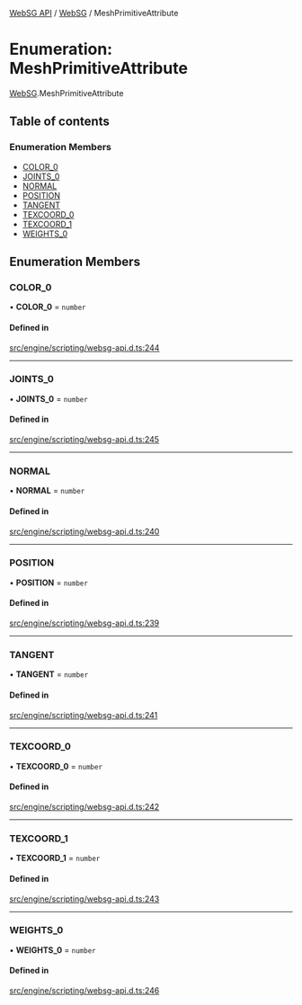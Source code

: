 [WebSG API](../README.md) / [WebSG](../modules/WebSG.md) / MeshPrimitiveAttribute

# Enumeration: MeshPrimitiveAttribute

[WebSG](../modules/WebSG.md).MeshPrimitiveAttribute

## Table of contents

### Enumeration Members

- [COLOR\_0](WebSG.MeshPrimitiveAttribute.md#color_0)
- [JOINTS\_0](WebSG.MeshPrimitiveAttribute.md#joints_0)
- [NORMAL](WebSG.MeshPrimitiveAttribute.md#normal)
- [POSITION](WebSG.MeshPrimitiveAttribute.md#position)
- [TANGENT](WebSG.MeshPrimitiveAttribute.md#tangent)
- [TEXCOORD\_0](WebSG.MeshPrimitiveAttribute.md#texcoord_0)
- [TEXCOORD\_1](WebSG.MeshPrimitiveAttribute.md#texcoord_1)
- [WEIGHTS\_0](WebSG.MeshPrimitiveAttribute.md#weights_0)

## Enumeration Members

### COLOR\_0

• **COLOR\_0** = `number`

#### Defined in

[src/engine/scripting/websg-api.d.ts:244](https://github.com/thirdroom/thirdroom/blob/fe402010/src/engine/scripting/websg-api.d.ts#L244)

___

### JOINTS\_0

• **JOINTS\_0** = `number`

#### Defined in

[src/engine/scripting/websg-api.d.ts:245](https://github.com/thirdroom/thirdroom/blob/fe402010/src/engine/scripting/websg-api.d.ts#L245)

___

### NORMAL

• **NORMAL** = `number`

#### Defined in

[src/engine/scripting/websg-api.d.ts:240](https://github.com/thirdroom/thirdroom/blob/fe402010/src/engine/scripting/websg-api.d.ts#L240)

___

### POSITION

• **POSITION** = `number`

#### Defined in

[src/engine/scripting/websg-api.d.ts:239](https://github.com/thirdroom/thirdroom/blob/fe402010/src/engine/scripting/websg-api.d.ts#L239)

___

### TANGENT

• **TANGENT** = `number`

#### Defined in

[src/engine/scripting/websg-api.d.ts:241](https://github.com/thirdroom/thirdroom/blob/fe402010/src/engine/scripting/websg-api.d.ts#L241)

___

### TEXCOORD\_0

• **TEXCOORD\_0** = `number`

#### Defined in

[src/engine/scripting/websg-api.d.ts:242](https://github.com/thirdroom/thirdroom/blob/fe402010/src/engine/scripting/websg-api.d.ts#L242)

___

### TEXCOORD\_1

• **TEXCOORD\_1** = `number`

#### Defined in

[src/engine/scripting/websg-api.d.ts:243](https://github.com/thirdroom/thirdroom/blob/fe402010/src/engine/scripting/websg-api.d.ts#L243)

___

### WEIGHTS\_0

• **WEIGHTS\_0** = `number`

#### Defined in

[src/engine/scripting/websg-api.d.ts:246](https://github.com/thirdroom/thirdroom/blob/fe402010/src/engine/scripting/websg-api.d.ts#L246)
